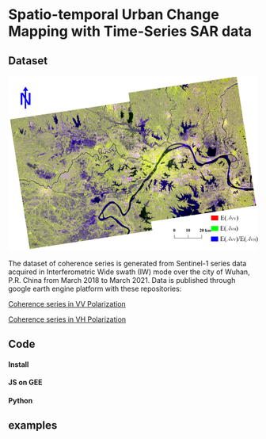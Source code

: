 # Spatio-temporal Urban Change Mapping with Time-Series SAR data

## Dataset
![RGB Composite of Sentinel-1 SAR](https://github.com/lastrye/Spatio-temporal-Urban-Change-Mapping-with-Time-Series-SAR-data/blob/master/examples/Wuhan_Scope.png?raw=true "Title")

The dataset of coherence series is generated from Sentinel-1 series data acquired in Interferometric Wide swath (IW) mode over the city of Wuhan, P.R. China from March 2018 to March 2021.
Data is published through google earth engine platform with these repositories: 

[Coherence series in VV Polarization](https://code.earthengine.google.com/?asset=users/lastrye00/Cohvv_Wuhan) 

[Coherence series in VH Polarization](https://code.earthengine.google.com/?asset=users/lastrye00/Cohvh_Wuhan)

## Code
#### Install

#### JS on GEE

#### Python
## examples

